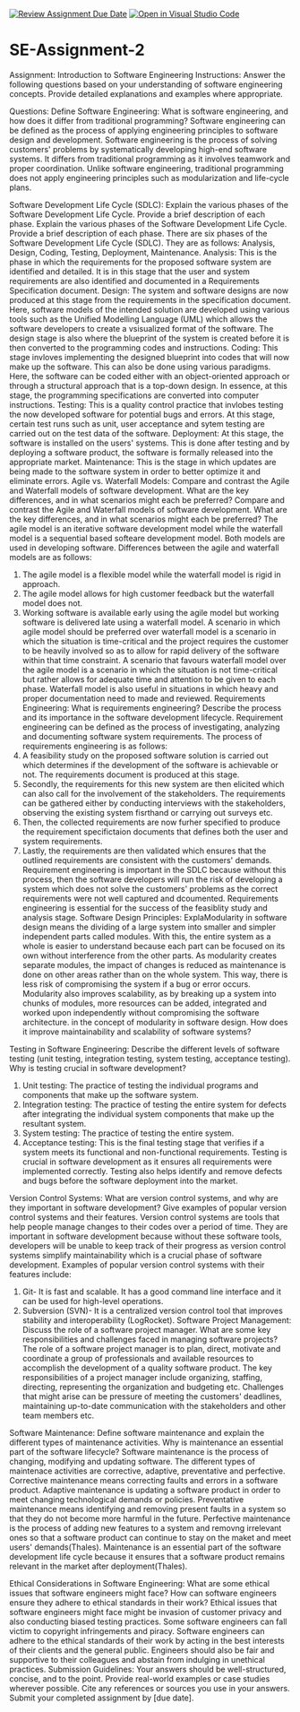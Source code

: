 [![Review Assignment Due Date](https://classroom.github.com/assets/deadline-readme-button-24ddc0f5d75046c5622901739e7c5dd533143b0c8e959d652212380cedb1ea36.svg)](https://classroom.github.com/a/-ucQIGTc)
[![Open in Visual Studio Code](https://classroom.github.com/assets/open-in-vscode-718a45dd9cf7e7f842a935f5ebbe5719a5e09af4491e668f4dbf3b35d5cca122.svg)](https://classroom.github.com/online_ide?assignment_repo_id=15243487&assignment_repo_type=AssignmentRepo)
# SE-Assignment-2
Assignment: Introduction to Software Engineering
Instructions:
Answer the following questions based on your understanding of software engineering concepts. Provide detailed explanations and examples where appropriate.

Questions:
Define Software Engineering:
What is software engineering, and how does it differ from traditional programming?
Software engineering can be defined as the process of applying engineering principles to software design and development. Software engineering is the process of solving customers' problems by systematically developing high-end software systems. It differs from traditional programming as it involves teamwork and proper coordination. Unlike software engineering, traditional programming does not apply engineering principles such as modularization and life-cycle plans.

Software Development Life Cycle (SDLC):
Explain the various phases of the Software Development Life Cycle. Provide a brief description of each phase.
Explain the various phases of the Software Development Life Cycle. Provide a brief description of each phase.
There are six phases of the Software Development Life Cycle (SDLC). They are as follows: Analysis, Design, Coding, Testing, Deployment, Maintenance.
Analysis: This is the phase in which the requirements for the proposed software system are identified and detailed. It is in this stage that the user and system requirements are also identified and documented in a Requirements Specification document.
Design: The system and software designs are now produced at this stage from the requirements in the specification document. Here, software models of the intended solution are developed using various tools such as the Unified Modelling Language (UML) which allows the software developers to create a vsisualized format of the software. The design stage is also where the blueprint of the system is created before it is then converted to the programming codes and instructions. 
Coding: This stage invloves implementing the designed blueprint into codes that will now make up the software. This can also be done using various paradigms. Here, the software can be coded either with an object-oriented approach or through a structural approach that is a top-down design. In essence, at this stage, the programming specifications are converted into computer instructions.
Testing: This is a quality control practice that invlobes testing the now developed software for potential bugs and errors. At this stage, certain test runs such as unit, user acceptance and sytem testing are carried out on the test data of the software.
Deployment: At this stage, the software is installed on the users' systems. This is done after testing and by deploying a software product, the software is formally released into the appropriate market.
Maintenance: This is the stage in which updates are being made to the software system in order to better optimize it and eliminate errors.
Agile vs. Waterfall Models:
Compare and contrast the Agile and Waterfall models of software development. What are the key differences, and in what scenarios might each be preferred?
Compare and contrast the Agile and Waterfall models of software development. What are the key differences, and in what scenarios might each be preferred?
The agile model is an iterative software development model while the waterfall model is a sequential based softeare development model. Both models are used in developing software. Differences between the agile and waterfall models are as follows:
1. The agile model is a flexible model while the waterfall model is rigid in approach.
2. The agile model allows for high customer feedback but the waterfall model does not.
3. Working software is available early using the agile model but working software is delivered late using a waterfall model.
A scenario in which agile model should be preferred over waterfall model is a scenario in which the situation is time-critical and the project requires the customer to be heavily involved so as to allow for rapid delivery of the software within that time constraint. A scenario that favours waterfall model over the agile model is a scenario in which the situation is not time-critical but rather allows for adequate time and attention to be given to each phase. Waterfall model is also useful in situations in which heavy and proper documentation need to made and reviewed.
Requirements Engineering:
What is requirements engineering? Describe the process and its importance in the software development lifecycle.
Requirement engineering can be defined as the process of investigating, analyzing and documenting software system requirements. The process of requirements engineering is as follows:
1. A feasibility study on the proposed software solution is carried out which determines if the development of the software is achievable or not. The requirements document is produced at this stage.
2. Secondly, the requirements for this new system are then elicited which can also call for the involvement of the stakeholders. The requirements can be gathered either by conducting interviews with the stakeholders, observing the existing system fisrthand or carrying out surveys etc.
3. Then, the collected requirements are now furher specified to produce the requirement specifictaion documents that defines both the user and system requirements.
4. Lastly, the requirements are then validated which ensures that the outlined requirements are consistent with the customers' demands.
Requirement engineering is important in the SDLC because without this process, then the software developers will run the risk of developing a system which does not solve the customers' problems as the correct requirements were not well captured and dcoumented. Requirements engineering is essential for the success of the feasiblity study and analysis stage.
Software Design Principles:
ExplaModularity in software design means the dividing of a large system into smaller and simpler independent parts called modules. With this, the entire system as a whole is easier to understand because each part can be focused on its own without interference from the other parts. As modularity creates separate modules, the impact of changes is reduced as maintenance is done on other areas rather than on the whole system. This way, there is less risk of compromising the system if a bug or error occurs. Modularity also improves scalability, as by breaking up a system into chunks of modules, more resources can be added, integrated and worked upon independently without compromising the software architecture.
in the concept of modularity in software design. How does it improve maintainability and scalability of software systems?

Testing in Software Engineering:
Describe the different levels of software testing (unit testing, integration testing, system testing, acceptance testing). Why is testing crucial in software development?
1. Unit testing: The practice of testing the individual programs and components that make up the software system.
2. Integration testing: The practice of testing the entire system for defects after integrating the individual system components that make up the resultant system.
3. System testing: The practice of testing the entire system.
4. Acceptance testing: This is the final testing stage that verifies if a system meets its functional and non-functional requirements.
Testing is crucial in software development as it ensures all requirements were implemented correctly. Testing also helps identify and remove defects and bugs before the software deployment into the market.

Version Control Systems:
What are version control systems, and why are they important in software development? Give examples of popular version control systems and their features.
Version control systems are tools that help people manage changes to their codes over a period of time. They are important in software development because without these software tools, developers will be unable to keep track of their progress as version control systems simplify maintainability which is a crucial phase of software development. Examples of popular version control systems with their features include:
1. Git- It is fast and scalable. It has a good command line interface and it can be used for high-level operations.
2. Subversion (SVN)- It is a centralized version control tool that improves stability and interoperability (LogRocket).
Software Project Management:
Discuss the role of a software project manager. What are some key responsibilities and challenges faced in managing software projects?
The role of a software project manager is to plan, direct, motivate and coordinate a group of professionals and available resources to accomplish the development of a quality software product. The key responsibilities of a project manager include organizing, staffing, directing, representing the organization and budgeting etc. Challenges that might arise can be pressure of meeting the customers' deadlines, maintaining up-to-date communication with the stakeholders and other team members etc.

Software Maintenance:
Define software maintenance and explain the different types of maintenance activities. Why is maintenance an essential part of the software lifecycle?
Software maintenance is the process of changing, modifying and updating software. The different types of maintenace activities are corrective, adaptive, preventative and perfective. Corrective maintenance means correcting faults and errors in a software product. Adaptive maintenance is updating a software product in order to meet changing technological demands or policies. Preventative maintenance means identifying and removing present faults in a system so that they do not become more harmful in the future. Perfective maintenance is the process of adding new features to a system and removng irrelevant ones so that a software product can continue to stay on the maket and meet users' demands(Thales). Maintenance is an essential part of the software development life cycle because it ensures that a software product remains relevant in the market after deployment(Thales).

Ethical Considerations in Software Engineering:
What are some ethical issues that software engineers might face? How can software engineers ensure they adhere to ethical standards in their work?
Ethical issues that software engineers might face might be invasion of customer privacy and also conducting biased testing practices. Some software engineers can fall victim to copyright infringements and piracy. Software engineers can adhere to the ethical standards of their work by acting in the best interests of their clients and the general public. Engineers should also be fair and supportive to their colleagues and abstain from indulging in unethical practices.
Submission Guidelines:
Your answers should be well-structured, concise, and to the point.
Provide real-world examples or case studies wherever possible.
Cite any references or sources you use in your answers.
Submit your completed assignment by [due date].
